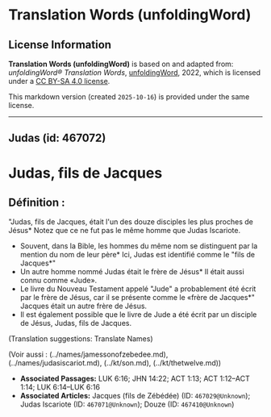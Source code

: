# Translation Words (unfoldingWord)

## License Information

**Translation Words (unfoldingWord)** is based on and adapted from: _unfoldingWord® Translation Words_, [unfoldingWord](https://unfoldingword.org/utw), 2022, which is licensed under a [CC BY-SA 4.0 license](https://creativecommons.org/licenses/by-sa/4.0/legalcode.en).

This markdown version (created `2025-10-16`) is provided under the same license.



--------------------------------

## Judas (id: 467072)

Judas, fils de Jacques
======================

Définition :
------------

"Judas, fils de Jacques, était l'un des douze disciples les plus proches de Jésus\* Notez que ce ne fut pas le même homme que Judas Iscariote.

* Souvent, dans la Bible, les hommes du même nom se distinguent par la mention du nom de leur père\* Ici, Judas est identifié comme le "fils de Jacques\*"
* Un autre homme nommé Judas était le frère de Jésus\* Il était aussi connu comme «Jude».
* Le livre du Nouveau Testament appelé "Jude" a probablement été écrit par le frère de Jésus, car il se présente comme le «frère de Jacques\*" Jacques était un autre frère de Jésus.
* Il est également possible que le livre de Jude a été écrit par un disciple de Jésus, Judas, fils de Jacques.

(Translation suggestions: Translate Names)

(Voir aussi : (../names/jamessonofzebedee.md), (../names/judasiscariot.md), (../kt/son.md), (../kt/thetwelve.md))

* **Associated Passages:** LUK 6:16; JHN 14:22; ACT 1:13; ACT 1:12–ACT 1:14; LUK 6:14–LUK 6:16
* **Associated Articles:** Jacques (fils de Zébédée) (ID: `467029@Unknown`); Judas Iscariote (ID: `467071@Unknown`); Douze (ID: `467410@Unknown`)

